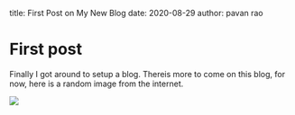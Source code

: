 title: First Post on My New Blog
date: 2020-08-29
author: pavan rao

# First post

Finally I got around to setup a blog. Thereis more to come on this blog, for now, here is a random image from the internet.


[![](https://picsum.photos/200/300)]()
